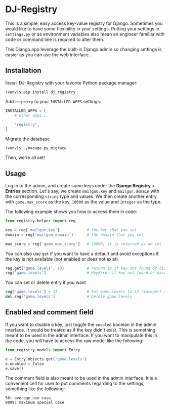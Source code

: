 # DJ-Registry
This is a simple, easy access key-value registry for Django. Sometimes you would like to have some flexibility in your settings.
Putting your settings in `settings.py` or as environment variables also mean an engineer familiar with code or command line is required to alter them.

This Django app leverage the built-in Django admin so changing settings is easier as you can use the web interface.

## Installation

Install DJ-Registry with your favorite Python package manager:

```
(venv)$ pip install dj_registry
```

Add `registry` to your `INSTALLED_APPS` settings:

```py
INSTALLED_APPS = [
    # other apps...

    'registry',
]
```

Migrate the database

```
(venv)$ ./manage.py migrate
```

Then, we're all set!

## Usage

Log in to the admin, and create some keys under the **Django Registry** > **Entries** section. Let's say, we create `mailgun.key` and `mailgun.domain` with the corresponding `string` type and values.
We then create another entry with `game.max_score` as the key, `10000` as the value and `integer` as the type.

The following example shows you how to access them in code:

```py
from registry.helper import reg

key = reg['mailgun.key']            # the key that you set
domain = reg['mailgun.domain']      # the domain that you set

max_score = reg['game.max_score']   # 10000, it is returned as an int
```

You can also use `get` if you want to have a default and avoid exceptions if the key is not available (not enabled or does not exist)

```py
reg.get('game.levels', 10)          # return 10 if key not found or disabled
reg['game.levels']                  # KeyError if key not found or disabled
```

You can set or delete entry if you want
```py
reg['game.levels'] = 12             # Set game.levels to 12 (integer) and save
del reg['game.levels']              # Delete game.levels
```

## Enabled and comment field
If you want to disable a key, just toggle the `enabled` boolean in the admin interface. It would be treated as if the key didn't exist. This is something meant to be used in the admin interface.
If you want to manipulate this in the code, you will have to access the raw model like the following:

```py
from registry.models import Entry

e = Entry.objects.get('game.levels')
e.enabled = False
e.save()
```

The comment field is also meant to be used in the admin interface. It is a convenient cell for user to put comments regarding to the settings, something like the following:

```
50: average use case.
9999: maximum special case
```
